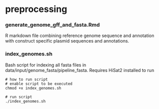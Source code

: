 # preprocessing

### generate_genome_gff_and_fasta.Rmd
R markdown file combining reference genome sequence and annotation with construct specific plasmid sequences and annotations. 

### index_genomes.sh
Bash script for indexing all fasta files in data/input/genome_fasta/pipeline_fasta. Requires HiSat2 installed to run

```
# how to run script
# enable script to be executed
chmod +x index_genomes.sh

# run script
./index_genomes.sh
```
